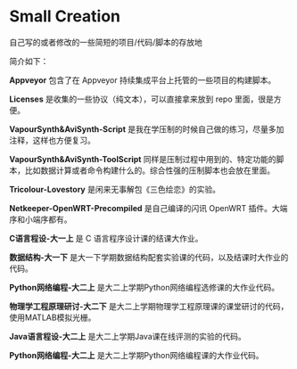 # Small Creation

自己写的或者修改的一些简短的项目/代码/脚本的存放地 

简介如下： 

**Appveyor** 包含了在 Appveyor 持续集成平台上托管的一些项目的构建脚本。 

**Licenses** 是收集的一些协议（纯文本），可以直接拿来放到 repo 里面，很是方便。

**VapourSynth&AviSynth-Script** 是我在学压制的时候自己做的练习，尽量多加注释，这样也方便复习。 

**VapourSynth&AviSynth-ToolScript**  同样是压制过程中用到的、特定功能的脚本，比如数据计算或者命令构建什么的。综合性强的压制脚本也会放在里面。 

**Tricolour-Lovestory** 是闲来无事解包《三色绘恋》的实验。

**Netkeeper-OpenWRT-Precompiled** 是自己编译的闪讯 OpenWRT 插件。大端序和小端序都有。

**C语言程设-大一上** 是 C 语言程序设计课的结课大作业。

**数据结构-大一下** 是大一下学期数据结构配套实验课的代码，以及结课时大作业的代码。

**Python网络编程-大二上** 是大二上学期Python网络编程选修课的大作业代码。

**物理学工程原理研讨-大二下** 是大二上学期物理学工程原理课的课堂研讨的代码，使用MATLAB模拟光栅。

**Java语言程设-大二上** 是大二上学期Java课在线评测的实验的代码。

**Python网络编程-大二上** 是大二上学期Python网络编程课的大作业代码。





